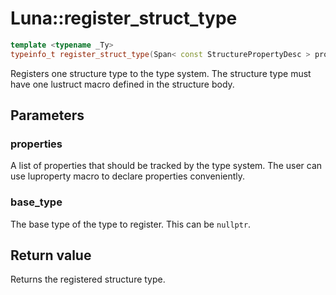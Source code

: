 # Luna::register_struct_type

```c++
template <typename _Ty>
typeinfo_t register_struct_type(Span< const StructurePropertyDesc > properties, typeinfo_t base_type=nullptr)
```

Registers one structure type to the type system. The structure type must have one lustruct macro defined in the structure body. 



## Parameters
### properties
A list of properties that should be tracked by the type system. The user can use luproperty macro to declare properties conveniently. 

### base_type
The base type of the type to register. This can be `nullptr`. 

## Return value
Returns the registered structure type. 

